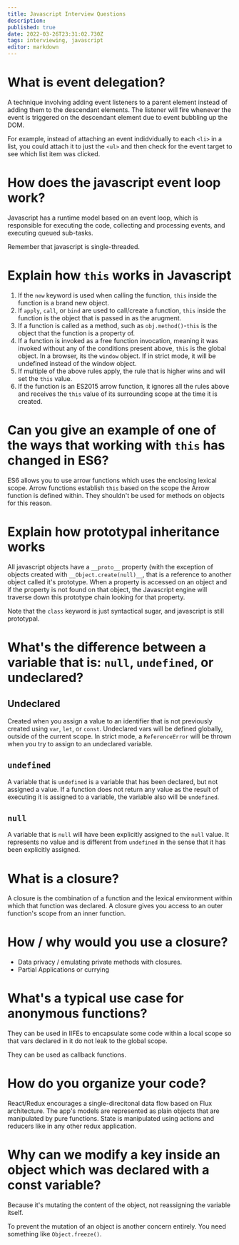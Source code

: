 ```yaml
---
title: Javascript Interview Questions
description: 
published: true
date: 2022-03-26T23:31:02.730Z
tags: interviewing, javascript
editor: markdown
---
```


# What is event delegation?
A technique involving adding event listeners to a parent element instead of adding them to the descendant elements. The listener will fire whenever the event is triggered on the descendant element due to event bubbling up the DOM.

For example, instead of attaching an event indidvidually to each `<li>` in a list, you could attach it to just the `<ul>` and then check for the event target to see which list item was clicked.

# How does the javascript event loop work?
Javascript has a runtime model based on an event loop, which is responsible for executing the code, collecting and processing events, and executing queued sub-tasks. 

Remember that javascript is single-threaded. 
# Explain how `this` works in Javascript
1. If the `new` keyword is used when calling the function, `this` inside the function is a brand new object. 
2. If `apply`, `call`, or `bind` are used to call/create a function, `this` inside the function is the object that is passed in as the arugment.
3. If a function is called as a method, such as `obj.method()`-`this` is the object that the function is a property of.
4. If a function is invoked as a free function invocation, meaning it was invoked without any of the conditions present above, `this` is the global object. In a browser, its the `window` object. If in strict mode, it will be undefined instead of the window object.
5. If multiple of the above rules apply, the rule that is higher wins and will set the `this` value.
6. If the function is an ES2015 arrow function, it ignores all the rules above and receives the `this` value of its surrounding scope at the time it is created.

# Can you give an example of one of the ways that working with `this` has changed in ES6?
ES6 allows you to use arrow functions which uses the enclosing lexical scope. Arrow functions establish `this` based on the scope the Arrow function is defined within. They shouldn't be used for methods on objects for this reason.

# Explain how prototypal inheritance works
All javascript objects have a `__proto__` property (with the exception of objects created with `__Object.create(null)__`, that is a reference to another object called it's prototype. When a property is accessed on an object and if the property is not found on that object, the Javascript engine will traverse down this prototype chain looking for that property. 

Note that the `class` keyword is just syntactical sugar, and javascript is still prototypal.

# What's the difference between a variable that is: `null`, `undefined`, or undeclared?
## Undeclared
Created when you assign a value to an identifier that is not previously created using `var`, `let`, or `const`. Undeclared vars will be defined globally, outside of the current scope. In strict mode, a `ReferenceError` will be thrown when you try to assign to an undeclared variable. 
## `undefined`
A variable that is `undefined` is a variable that has been declared, but not assigned a value. If a function does not return any value as the result of executing it is assigned to a variable, the variable also will be `undefined`. 
## `null` 
A variable that is `null` will have been explicitly assigned to the `null` value. It represents no value and is different from `undefined` in the sense that it has been explicitly assigned.

# What is a closure?
A closure is the combination of a function and the lexical environment within which that function was declared. A closure gives you access to an outer function's scope from an inner function. 

# How / why would you use a closure?
* Data privacy / emulating private methods with closures.
* Partial Applications or currying

# What's a typical use case for anonymous functions?
They can be used in IIFEs to encapsulate some code within a local scope so that vars declared in it do not leak to the global scope. 

They can be used as callback functions. 

# How do you organize your code? 
React/Redux encourages a single-direcitonal data flow based on Flux architecture. The app's models are represented as plain objects that are manipulated by pure functions. State is manipulated using actions and reducers like in any other redux application.

# Why can we modify a key inside an object which was declared with a const variable?
Because it's mutating the content of the object, not reassigning the variable itself. 

To prevent the mutation of an object is another concern entirely. You need something like `Object.freeze()`. 
